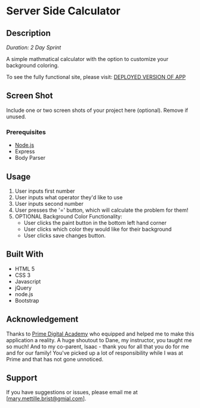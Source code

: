 # Server Side Calculator

## Description

_Duration: 2 Day Sprint_

A simple mathmatical calculator with the option to customize your background coloring.

To see the fully functional site, please visit: [DEPLOYED VERSION OF APP](www.heroku.com)

## Screen Shot

Include one or two screen shots of your project here (optional). Remove if unused.

### Prerequisites

- [Node.js](https://nodejs.org/en/)
- Express
- Body Parser

## Usage

1. User inputs first number
2. User inputs what operator they'd like to use
3. User inputs second number
4. User presses the '=' button, which will calculate the problem for them!
5. OPTIONAL Background Color Functionality:
    - User clicks the paint button in the bottom left hand corner
    - User clicks which color they would like for their background
    - User clicks save changes button.

## Built With

- HTML 5
- CSS 3
- Javascript
- jQuery
- node.js
- Bootstrap

## Acknowledgement
Thanks to [Prime Digital Academy](www.primeacademy.io) who equipped and helped me to make this application a reality. A huge shoutout to Dane, my instructor, you taught me so much! And to my co-parent, Isaac - thank you for all that you do for me and for our family! You've picked up a lot of responsibility while I was at Prime and that has not gone unnoticed.

## Support
If you have suggestions or issues, please email me at [mary.mettille.brist@gmial.com].
